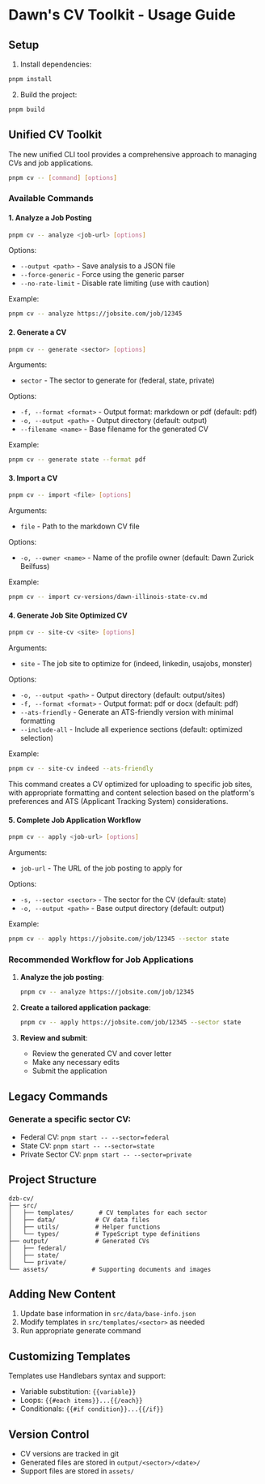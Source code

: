# Dawn's CV Toolkit - Usage Guide

## Setup
1. Install dependencies:
```bash
pnpm install
```

2. Build the project:
```bash
pnpm build
```

## Unified CV Toolkit

The new unified CLI tool provides a comprehensive approach to managing CVs and job applications.

```bash
pnpm cv -- [command] [options]
```

### Available Commands

#### 1. Analyze a Job Posting

```bash
pnpm cv -- analyze <job-url> [options]
```

Options:
- `--output <path>` - Save analysis to a JSON file
- `--force-generic` - Force using the generic parser
- `--no-rate-limit` - Disable rate limiting (use with caution)

Example:
```bash
pnpm cv -- analyze https://jobsite.com/job/12345
```

#### 2. Generate a CV

```bash
pnpm cv -- generate <sector> [options]
```

Arguments:
- `sector` - The sector to generate for (federal, state, private)

Options:
- `-f, --format <format>` - Output format: markdown or pdf (default: pdf)
- `-o, --output <path>` - Output directory (default: output)
- `--filename <name>` - Base filename for the generated CV

Example:
```bash
pnpm cv -- generate state --format pdf
```

#### 3. Import a CV

```bash
pnpm cv -- import <file> [options]
```

Arguments:
- `file` - Path to the markdown CV file

Options:
- `-o, --owner <name>` - Name of the profile owner (default: Dawn Zurick Beilfuss)

Example:
```bash
pnpm cv -- import cv-versions/dawn-illinois-state-cv.md
```

#### 4. Generate Job Site Optimized CV

```bash
pnpm cv -- site-cv <site> [options]
```

Arguments:
- `site` - The job site to optimize for (indeed, linkedin, usajobs, monster)

Options:
- `-o, --output <path>` - Output directory (default: output/sites)
- `-f, --format <format>` - Output format: pdf or docx (default: pdf)
- `--ats-friendly` - Generate an ATS-friendly version with minimal formatting
- `--include-all` - Include all experience sections (default: optimized selection)

Example:
```bash
pnpm cv -- site-cv indeed --ats-friendly
```

This command creates a CV optimized for uploading to specific job sites, with appropriate formatting and content selection based on the platform's preferences and ATS (Applicant Tracking System) considerations.

#### 5. Complete Job Application Workflow

```bash
pnpm cv -- apply <job-url> [options]
```

Arguments:
- `job-url` - The URL of the job posting to apply for

Options:
- `-s, --sector <sector>` - The sector for the CV (default: state)
- `-o, --output <path>` - Base output directory (default: output)

Example:
```bash
pnpm cv -- apply https://jobsite.com/job/12345 --sector state
```

### Recommended Workflow for Job Applications

1. **Analyze the job posting**:
   ```bash
   pnpm cv -- analyze https://jobsite.com/job/12345
   ```

2. **Create a tailored application package**:
   ```bash
   pnpm cv -- apply https://jobsite.com/job/12345 --sector state
   ```

3. **Review and submit**:
   - Review the generated CV and cover letter
   - Make any necessary edits
   - Submit the application

## Legacy Commands

### Generate a specific sector CV:
- Federal CV: `pnpm start -- --sector=federal`
- State CV: `pnpm start -- --sector=state`
- Private Sector CV: `pnpm start -- --sector=private`

## Project Structure

```
dzb-cv/
├── src/
│   ├── templates/       # CV templates for each sector
│   ├── data/           # CV data files
│   ├── utils/          # Helper functions
│   └── types/          # TypeScript type definitions
├── output/             # Generated CVs
│   ├── federal/
│   ├── state/
│   └── private/
└── assets/            # Supporting documents and images
```

## Adding New Content

1. Update base information in `src/data/base-info.json`
2. Modify templates in `src/templates/<sector>` as needed
3. Run appropriate generate command

## Customizing Templates

Templates use Handlebars syntax and support:
- Variable substitution: `{{variable}}`
- Loops: `{{#each items}}...{{/each}}`
- Conditionals: `{{#if condition}}...{{/if}}`

## Version Control

- CV versions are tracked in git
- Generated files are stored in `output/<sector>/<date>/`
- Support files are stored in `assets/`
